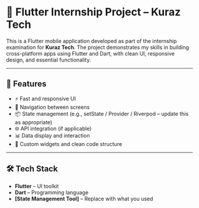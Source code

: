 # 🚀 Flutter Internship Project – Kuraz Tech

This is a Flutter mobile application developed as part of the internship examination for **Kuraz Tech**. The project demonstrates my skills in building cross-platform apps using Flutter and Dart, with clean UI, responsive design, and essential functionality.

---

## 📱 Features

- ⚡ Fast and responsive UI
- 🧭 Navigation between screens
- 📦 State management (e.g., setState / Provider / Riverpod – update this as appropriate)
- 🌐 API integration (if applicable)
- 📊 Data display and interaction
- 🎨 Custom widgets and clean code structure

---

## 🛠️ Tech Stack

- **Flutter** – UI toolkit
- **Dart** – Programming language
- **[State Management Tool]** – Replace with what you used

